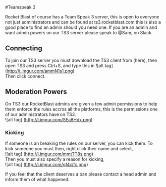 #Teamspeak 3

Rocket Blast of course has a Team Speak 3 server, this is open to everyone not just administrators and can be found at 
ts3.rocketblast.com this is also a good place to find an admin should you need one. If you are an admin and want admin 
powers on our TS3 server please speak to @Sam, on Slack.

## Connecting

To join our TS3 server you must download the TS3 client from (here), then open TS3 and press Ctrl+S, and type this in
![alt tag] (http://i.imgur.com/ammN1s1.png)   
Then click connect.

## Moderation Powers

On TS3 our RocketBlast admins are given a few admin permissions to help them enforce the rules accros all the platforms,
this is the permissions one of our administrators have on TS3,       
![alt tag] (http://i.imgur.com/SEa8Hdx.png)

### Kicking

If someone is an breaking the rules on our server, you can kick them. To kick someone you must then, 
right click their name and select,           
![alt tag] (http://i.imgur.com/mmtTT8s.png)          
Then you must also specify a reason for kicking,            
![alt tag] (http://i.imgur.com/gf4cjfc.png)            
     
If you feel that the client deserves a ban please contact a head admin and inform them of what happened.
